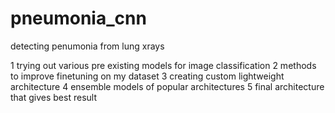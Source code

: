 # pneumonia_cnn
detecting penumonia from lung xrays


1 trying out various pre existing models for image classification
2 methods to improve finetuning on my dataset
3 creating custom lightweight architecture
4 ensemble models of popular architectures 
5 final architecture that gives best result
